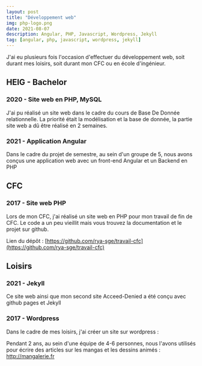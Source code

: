 ```yaml
---
layout: post
title: "Développement web"
img: php-logo.png
date: 2021-08-07
description: Angular, PHP, Javascript, Wordpress, Jekyll
tag: [angular, php, javascript, wordpress, jekyll]
---
```

J'ai eu plusieurs fois l'occasion d'effectuer du développement web, soit durant mes loisirs, soit durant mon CFC ou en école d'ingénieur.

## HEIG - Bachelor

### 2020 - Site web en PHP, MySQL

J'ai pu réalisé un site web dans le cadre du cours de Base De Donnée relationnelle. La priorité était la modélisation et la base de donnée, la partie site web a dû être réalisé en 2 semaines.



### 2021 - Application Angular

Dans le cadre du projet de semestre, au sein d'un groupe de 5, nous avons conçus une application web avec un front-end Angular et un Backend en PHP



## CFC

### 2017 - Site web PHP

Lors de mon CFC, j'ai réalisé un site web en PHP pour mon travail de fin de CFC. Le code a un peu vieillit mais vous trouvez la documentation et le projet sur github.

Lien du dépôt : [https://github.com/rya-sge/travail-cfc](https://github.com/rya-sge/travail-cfc)



## Loisirs



### 2021 - Jekyll

Ce site web ainsi que mon second site Acceed-Denied a été conçu avec github pages et Jekyll



### 2017 - Wordpress

Dans le cadre de mes loisirs, j'ai créer un site sur wordpress :

Pendant 2 ans, au sein d'une équipe de 4-6 personnes, nous l'avons utilisés pour écrire des articles sur les mangas et les dessins animés : http://mangalerie.fr





